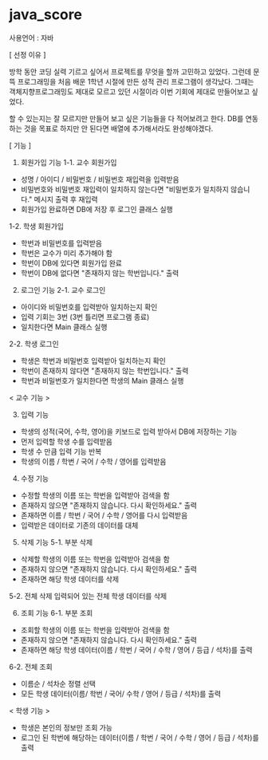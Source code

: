 # java_score


사용언어 : 자바


[ 선정 이유 ]

방학 동안 코딩 실력 기르고 싶어서 프로젝트를 무엇을 할까 고민하고 있었다. 그런데 문뜩 프로그래밍을 처음 배운 1학년 시절에 만든 성적 관리 프로그램이 생각났다. 그때는 객체지향프로그래밍도 제대로 모르고 있던 시절이라 이번 기회에 제대로 만들어보고 싶었다. 



할 수 있는지는 잘 모르지만 만들어 보고 싶은 기능들을 다 적어보려고 한다. DB를 연동하는 것을 목표로 하지만 안 된다면 배열에 추가해서라도 완성해야겠다. 



[ 기능 ]

1. 회원가입 기능
1-1. 교수 회원가입
- 성명 / 아이디 / 비밀번호 / 비밀번호 재입력을 입력받음
- 비밀번호와 비밀번호 재입력이 일치하지 않는다면 "비밀번호가 일치하지 않습니다." 메시지 출력 후 재입력
- 회원가입 완료하면 DB에 저장 후 로그인 클래스 실행
 

1-2. 학생 회원가입
- 학번과 비밀번호를 입력받음
- 학번은 교수가 미리 추가해야 함
- 학번이 DB에 있다면 회원가입 완료
- 학번이 DB에 없다면 "존재하지 않는 학번입니다." 출력
 

2. 로그인 기능
2-1. 교수 로그인
- 아이디와 비밀번호를 입력받아 일치하는지 확인
- 입력 기회는 3번 (3번 틀리면 프로그램 종료)
- 일치한다면 Main 클래스 실행

 
2-2. 학생 로그인
- 학생은 학번과 비밀번호 입력받아 일치하는지 확인
- 학번이 존재하지 않다면 "존재하지 않는 학번입니다." 출력
- 학번과 비밀번호가 일치한다면 학생의 Main 클래스 실행
 

< 교수 기능 >

3. 입력 기능
- 학생의 성적(국어, 수학, 영어)을 키보드로 입력 받아서 DB에 저장하는 기능
- 먼저 입력할 학생 수를 입력받음
- 학생 수 만큼 입력 기능 반복
- 학생의 이름 / 학번 / 국어 / 수학 / 영어를 입력받음


4. 수정 기능
- 수정할 학생의 이름 또는 학번을 입력받아 검색을 함
- 존재하지 않으면 "존재하지 않습니다. 다시 확인하세요." 출력
- 존재하면 이름 / 학번 / 국어 / 수학 / 영어를 다시 입력받음
- 입력받은 데이터로 기존의 데이터를 대체
 

5. 삭제 기능
5-1. 부분 삭제
- 삭제할 학생의 이름 또는 학번을 입력받아 검색을 함
- 존재하지 않으면 "존재하지 않습니다. 다시 확인하세요." 출력
- 존재하면 해당 학생 데이터를 삭제
 

5-2. 전체 삭제
입력되어 있는 전체 학생 데이터를 삭제
 

6. 조회 기능
6-1. 부분 조회
- 조회할 학생의 이름 또는 학번을 입력받아 검색을 함
- 존재하지 않으면 "존재하지 않습니다. 다시 확인하세요." 출력
- 존재하면 해당 학생 데이터(이름 / 학번 / 국어 / 수학 / 영어 / 등급 / 석차)를 출력
 

6-2. 전체 조회
- 이름순 / 석차순 정렬 선택
- 모든 학생 데이터(이름/ 학번 / 국어/ 수학 / 영어 / 등급 / 석차)를 출력



< 학생 기능 >

- 학생은 본인의 정보만 조회 가능
- 로그인 된 학번에 해당하는 데이터(이름 / 학번 / 국어 / 수학 / 영어 / 등급 / 석차)를 출력 
